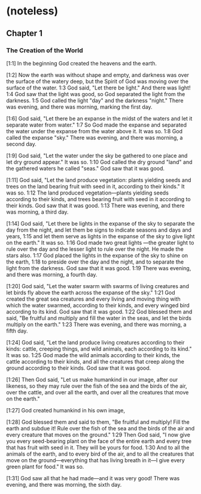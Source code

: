 # (noteless)

## Chapter 1

### The Creation of the World

[1:1] In the beginning God created the heavens and the earth.

[1:2] Now the earth was without shape and empty, and darkness was over the surface of the watery deep, but the Spirit of God was moving over the surface of the water. 1:3 God said, "Let there be light." And there was light! 1:4 God saw that the light was good, so God separated the light from the darkness. 1:5 God called the light "day" and the darkness "night." There was evening, and there was morning, marking the first day.

[1:6] God said, "Let there be an expanse in the midst of the waters and let it separate water from water." 1:7 So God made the expanse and separated the water under the expanse from the water above it. It was so. 1:8 God called the expanse "sky." There was evening, and there was morning, a second day.

[1:9] God said, "Let the water under the sky be gathered to one place and let dry ground appear." It was so. 1:10 God called the dry ground "land" and the gathered waters he called "seas." God saw that it was good.

[1:11] God said, "Let the land produce vegetation: plants yielding seeds and trees on the land bearing fruit with seed in it, according to their kinds." It was so. 1:12 The land produced vegetation—plants yielding seeds according to their kinds, and trees bearing fruit with seed in it according to their kinds. God saw that it was good. 1:13 There was evening, and there was morning, a third day.

[1:14] God said, "Let there be lights in the expanse of the sky to separate the day from the night, and let them be signs to indicate seasons and days and years, 1:15 and let them serve as lights in the expanse of the sky to give light on the earth." It was so. 1:16 God made two great lights —the greater light to rule over the day and the lesser light to rule over the night. He made the stars also. 1:17 God placed the lights in the expanse of the sky to shine on the earth, 1:18 to preside over the day and the night, and to separate the light from the darkness. God saw that it was good. 1:19 There was evening, and there was morning, a fourth day.

[1:20] God said, "Let the water swarm with swarms of living creatures and let birds fly above the earth across the expanse of the sky." 1:21 God created the great sea creatures and every living and moving thing with which the water swarmed, according to their kinds, and every winged bird according to its kind. God saw that it was good. 1:22 God blessed them and said, "Be fruitful and multiply and fill the water in the seas, and let the birds multiply on the earth." 1:23 There was evening, and there was morning, a fifth day.

[1:24] God said, "Let the land produce living creatures according to their kinds: cattle, creeping things, and wild animals, each according to its kind." It was so. 1:25 God made the wild animals according to their kinds, the cattle according to their kinds, and all the creatures that creep along the ground according to their kinds. God saw that it was good.

[1:26] Then God said, "Let us make humankind in our image, after our likeness, so they may rule over the fish of the sea and the birds of the air, over the cattle, and over all the earth, and over all the creatures that move on the earth."



[1:27] God created humankind in his own image,

[1:28] God blessed them and said to them, "Be fruitful and multiply! Fill the earth and subdue it! Rule over the fish of the sea and the birds of the air and every creature that moves on the ground." 1:29 Then God said, "I now give you every seed-bearing plant on the face of the entire earth and every tree that has fruit with seed in it. They will be yours for food. 1:30 And to all the animals of the earth, and to every bird of the air, and to all the creatures that move on the ground—everything that has living breath in it—I give every green plant for food." It was so.

[1:31] God saw all that he had made—and it was very good! There was evening, and there was morning, the sixth day.